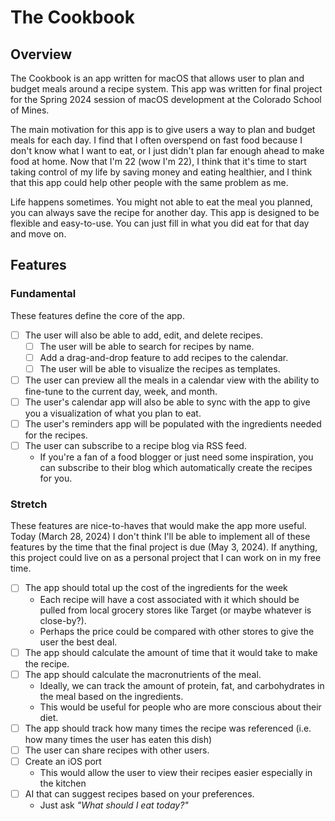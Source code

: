 # The Cookbook

## Overview

The Cookbook is an app written for macOS that allows user to plan and budget
meals around a recipe system. This app was written for final project for the
Spring 2024 session of macOS development at the Colorado School of Mines.

The main motivation for this app is to give users a way to plan and budget meals
for each day. I find that I often overspend on fast food because I don't know
what I want to eat, or I just didn't plan far enough ahead to make food at home.
Now that I'm 22 (wow I'm 22), I think that it's time to start taking control of
my life by saving money and eating healthier, and I think that this app could
help other people with the same problem as me.

Life happens sometimes. You might not able to eat the meal you planned, you can
always save the recipe for another day. This app is designed to be flexible and
easy-to-use. You can just fill in what you did eat for that day and move on.

## Features

### Fundamental

These features define the core of the app.

- [ ] The user will also be able to add, edit, and delete recipes.
  - [ ] The user will be able to search for recipes by name.
  - [ ] Add a drag-and-drop feature to add recipes to the calendar.
  - [ ] The user will be able to visualize the recipes as templates.
- [ ] The user can preview all the meals in a calendar view with the ability to
      fine-tune to the current day, week, and month.
- [ ] The user's calendar app will also be able to sync with the app to give you
      a visualization of what you plan to eat.
- [ ] The user's reminders app will be populated with the ingredients needed for
      the recipes.
- [ ] The user can subscribe to a recipe blog via RSS feed.
  - If you're a fan of a food blogger or just need some inspiration, you can
    subscribe to their blog which automatically create the recipes for you.

### Stretch

These features are nice-to-haves that would make the app more useful. Today
(March 28, 2024) I don't think I'll be able to implement all of these features
by the time that the final project is due (May 3, 2024). If anything, this
project could live on as a personal project that I can work on in my free time.

- [ ] The app should total up the cost of the ingredients for the week
  - Each recipe will have a cost associated with it which should be pulled
    from local grocery stores like Target (or maybe whatever is close-by?).
  - Perhaps the price could be compared with other stores to give the user the
    best deal.
- [ ] The app should calculate the amount of time that it would take to make the
      recipe.
- [ ] The app should calculate the macronutrients of the meal.
  - Ideally, we can track the amount of protein, fat, and carbohydrates in the
    meal based on the ingredients.
  - This would be useful for people who are more conscious about their diet.
- [ ] The app should track how many times the recipe was referenced (i.e. how
      many times the user has eaten this dish)
- [ ] The user can share recipes with other users.
- [ ] Create an iOS port
  - This would allow the user to view their recipes easier especially in the
    kitchen
- [ ] AI that can suggest recipes based on your preferences.
  - Just ask _"What should I eat today?"_
